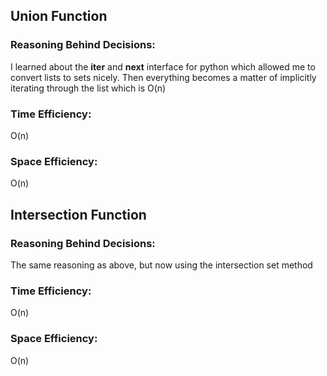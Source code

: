 
## Union Function

### Reasoning Behind Decisions:
I learned about the __iter__ and __next__ interface for python which allowed me to convert lists to sets nicely.
Then everything becomes a matter of implicitly iterating through the list which is O(n)

### Time Efficiency:
O(n)
### Space Efficiency:
O(n)


## Intersection Function

### Reasoning Behind Decisions:
The same reasoning as above, but now using the intersection set method

### Time Efficiency:
O(n)
### Space Efficiency:
O(n)